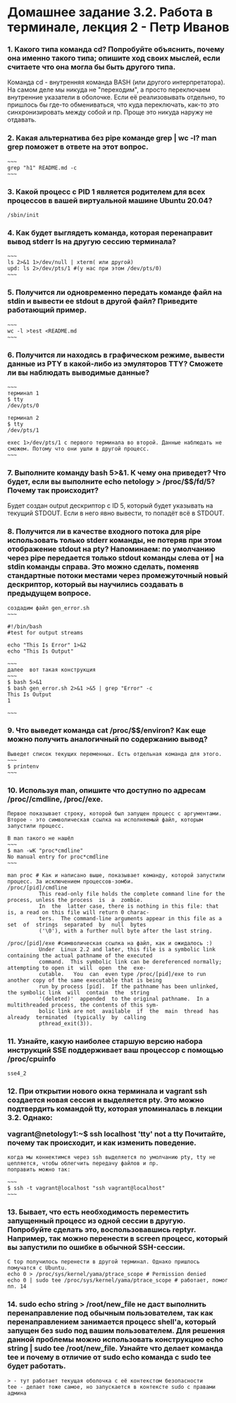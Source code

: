 <h1>Домашнее задание 3.2. Работа в терминале, лекция 2 - Петр Иванов</h1>

<h3>1. Какого типа команда cd? Попробуйте объяснить, почему она именно такого типа; опишите ход своих мыслей, если считаете что она могла бы быть другого типа.</h3>

Команда cd - внутренняя команда BASH (или другого интерпретатора). На самом деле мы никуда не "переходим", а просто переключаем внутренние указатели в оболочке. Если её реализовывать отдельно, то пришлось бы где-то обмениваться, что куда переключать, как-то это синхронизировать между собой и пр. Проще это никуда наружу не отдавать. 

<h3>2. Какая альтернатива без pipe команде grep <some_string> <some_file> | wc -l? man grep поможет в ответе на этот вопрос.</h3>

	~~~
	grep "h1" README.md -c
	~~~

<h3>3. Какой процесс с PID 1 является родителем для всех процессов в вашей виртуальной машине Ubuntu 20.04?</h3>

	/sbin/init
	
<h3>4. Как будет выглядеть команда, которая перенаправит вывод stderr ls на другую сессию терминала?</h3>
	
	~~~
	ls 2>&1 1>/dev/null | xterm( или другой) 
	upd: ls 2>/dev/pts/1 #(у нас при этом /dev/pts/0)
	~~~

<h3>5. Получится ли одновременно передать команде файл на stdin и вывести ее stdout в другой файл? Приведите работающий пример.</h3>

	~~~
	wc -l >test <README.md
	~~~

<h3>6. Получится ли находясь в графическом режиме, вывести данные из PTY в какой-либо из эмуляторов TTY? Сможете ли вы наблюдать выводимые данные?</h3>

	~~~
	терминал 1
	$ tty
	/dev/pts/0

	терминал 2
	$ tty
	/dev/pts/1
	
	exec 1>/dev/pts/1 с первого терминала во второй. Данные наблюдать не сможем. Потому что они ушли в другой процесс. 
	~~~

<h3>7. Выполните команду bash 5>&1. К чему она приведет? Что будет, если вы выполните echo netology > /proc/$$/fd/5? Почему так происходит?</h3>

Будет создан output дескриптор с ID 5, который будет указывать на текущий STDOUT. Если в него явно вывести, то попадёт всё в STDOUT. 

<h3>8. Получится ли в качестве входного потока для pipe использовать только stderr команды, не потеряв при этом отображение stdout на pty? Напоминаем: по умолчанию через pipe передается только stdout команды слева от | на stdin команды справа. Это можно сделать, поменяв стандартные потоки местами через промежуточный новый дескриптор, который вы научились создавать в предыдущем вопросе.</h3>

	создадим файл gen_error.sh
	~~~

	#!/bin/bash
	#test for output streams 

	echo "This Is Error" 1>&2
	echo "This Is Output" 

	~~~
	далее  вот такая конструкция
	~~~
	$ bash 5>&1
	$ bash gen_error.sh 2>&1 >&5 | grep "Error" -c
	This Is Output
	1

	~~~

<h3>9. Что выведет команда cat /proc/$$/environ? Как еще можно получить аналогичный по содержанию вывод?</h3>

	Выведет список текущих переменных. Есть отдельная команда для этого. 
	~~~
	$ printenv
	~~~
	
<h3>10. Используя man, опишите что доступно по адресам /proc/<PID>/cmdline, /proc/<PID>/exe.</h3>

	Первое показывает строку, которой был запущен процесс с аргументами. Второе - это символическая ссылка на исполняемый файл, которым запустили процесс.

	В man такого не нашёл
	~~~
	$ man -wK "proc*cmdline"
	No manual entry for proc*cmdline
	~~~
	
	man proc # Как и написано выше, показывает команду, которой запустили процесс. За исключением процессов-зомби. 
	/proc/[pid]/cmdline
              This read-only file holds the complete command line for the process, unless the process  is  a  zombie.
              In  the  latter case, there is nothing in this file: that is, a read on this file will return 0 charac‐
              ters.  The command-line arguments appear in this file as a set  of  strings  separated  by  null  bytes
              ('\0'), with a further null byte after the last string.
			  
	/proc/[pid]/exe #символическая ссылка на файл, как и ожидалось :)
              Under  Linux 2.2 and later, this file is a symbolic link containing the actual pathname of the executed
              command.  This symbolic link can be dereferenced normally; attempting to open it  will  open  the  exe‐
              cutable.   You  can  even type /proc/[pid]/exe to run another copy of the same executable that is being
              run by process [pid].  If the pathname has been unlinked, the symbolic link  will  contain  the  string
              '(deleted)'  appended  to the original pathname.  In a multithreaded process, the contents of this sym‐
              bolic link are not  available  if  the  main  thread  has  already  terminated  (typically  by  calling
              pthread_exit(3)).

<h3>11. Узнайте, какую наиболее старшую версию набора инструкций SSE поддерживает ваш процессор с помощью /proc/cpuinfo</h3>

	sse4_2

<h3>12. При открытии нового окна терминала и vagrant ssh создается новая сессия и выделяется pty. Это можно подтвердить командой tty, которая упоминалась в лекции 3.2. Однако:

vagrant@netology1:~$ ssh localhost 'tty'
not a tty
Почитайте, почему так происходит, и как изменить поведение.</h3>

	когда мы коннектимся через ssh выделяется по умолчанию pty, tty не цепляется, чтобы облегчить передачу файлов и пр. 
	поправить можно так:

	~~~
	$ ssh -t vagrant@localhost "ssh vagrant@localhost"
	~~~


<h3>13. Бывает, что есть необходимость переместить запущенный процесс из одной сессии в другую. Попробуйте сделать это, воспользовавшись reptyr. Например, так можно перенести в screen процесс, который вы запустили по ошибке в обычной SSH-сессии.</h3>

	C top получилось перенести в другой терминал. Однако пришлось помучатся с Ubuntu. 
	echo 0 > /proc/sys/kernel/yama/ptrace_scope # Permission denied
	echo 0 | sudo tee /proc/sys/kernel/yama/ptrace_scope # работает, помог пп. 14
	
<h3>14. sudo echo string > /root/new_file не даст выполнить перенаправление под обычным пользователем, так как перенаправлением занимается процесс shell'а, который запущен без sudo под вашим пользователем. Для решения данной проблемы можно использовать конструкцию echo string | sudo tee /root/new_file. Узнайте что делает команда tee и почему в отличие от sudo echo команда с sudo tee будет работать.</h3>

	> - тут работает текущая оболочка с её контекстом безопасности  
	tee - делает тоже самое, но запускается в контексте sudo с правами админа

 
 